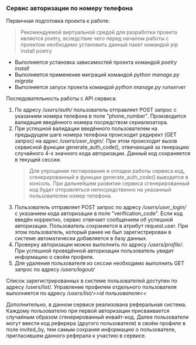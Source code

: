 <h3>Сервис авторизации по номеру телефона</h3> 

<p>Первичная подготовка проекта к работе:</p>

<blockquote>Рекомендуемой виртуальной средой для разработки проекта
является poetry, вследствие чего перед началом работы с проектом необходимо
установить данный пакет командой pip install poetry</blockquote>
<ul>
<li>Выполняется установка зависимостей проекта командой <cite>poetry install</cite></li>
<li>Выполняется применение миграций командой <cite>python manage.py migrate</cite></li>
<li>Выполняется запуск проекта командой <cite>python manage.py runserver</cite></li>
</ul>

Последовательность работы с API сервиса:

1. По адресу <i>/users/auth/</i> пользователь отправляет POST запрос 
с указанием номера телефона в поле "phone_number". Производится валидация введённого номера 
посредством сериализатора.
2. При успешной валидации введённого пользователем на предыдущем шаге номера телефона 
происходит редирект (GET запрос) на адрес <i>/users/user_login/</i>. При этом происходит 
вызов сервисной функции generate_auth_code(), отвечающей за генерацию случайного 
4-х значного кода авторизации. Данный код сохраняется в текущей сессии.
    <blockquote> Для упрощения тестирования и отладки работы сервиса код, сгенерированный 
    в функции generate_auth_code() выводится в консоль. При дальнейшем развитии сервиса 
    сгенерированный код будет отправляться непосредственно на указанный пользователем
    номер телефона. </blockquote>
3. Пользователь отправляет POST запрос по адресу <i>/users/user_login/</i> с указанием 
кода авторизации в поле "verification_code". Если код введён корректно, сервис отвечает 
сообщением об успешной авторизации. Пользователь сохраняется в атрибут request.user. При этом
пользователь, который ранее не был зарегистрирован в системе автоматически добавляется 
в базу данных.
4. Проверку авторизации можно выполнить по адресу <i>/users/profile/</i>. При успешной 
проведённой авторизации пользователь увидит информацию о своём профиле.
5. Для удаления пользователя из сессии необходимо выполнить GET запрос по адресу 
<i>/users/logout/</i>

<p>Список зарегистрированных в системе пользователей доступен по адресу /users/list/. 
Управление профилем отдельного пользователя выполняется по адресу 
<i>/users/list/>>id пользователя<<</i></p>

Дополнительно, в данном сервисе реализована реферальная система. Каждому пользователю 
при первой авторизации присваивается случайным образом сгенерированный инвайт-код. 
Далее пользователи могут ввести код реферера (другого пользователя) в своём профиле 
в поле invited_by, тем самым сохраняя информацию о пользователе, пригласившем данного 
реферала к участию в сервисе.
